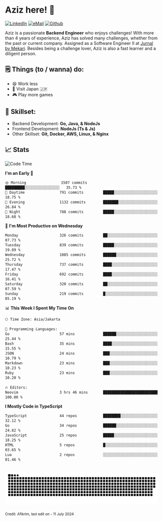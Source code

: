 # Aziz here! 👋

[![LinkedIn](https://img.shields.io/static/v1?message=afikrim&logo=linkedin&label=&color=0077B5&logoColor=white&labelColor=&style=for-the-badge)](https://www.linkedin.com/in/afikrim)
[![eMail](https://img.shields.io/static/v1?message=afikrim10@gmail.com&logo=gmail&label=&color=D14836&logoColor=white&labelColor=&style=for-the-badge)](mailto:afikrim10@gmail.com)
[![Github](https://komarev.com/ghpvc/?username=afikrim&label=Visitors&style=for-the-badge)](https://www.github.com/afikrim)

<!--Introduction-->
Aziz is a passionate **Backend Engineer** who enjoys challenges! With more than 4 years of experience, Aziz has solved many challenges, whether from the past or current company. Assigned as a Software Engineer II at [Jurnal by Mekari](https://jurnal.id). Besides being a challenge lover, Aziz is also a fast learner and a diligent person.

<!--Things TODO-->
## 🗒️ Things (to / wanna) do:

- 😆 Work less
- 🚀 Visit Japan 🇯🇵
- 🎮 Play more games

<!--Skillset-->
## 🏅 Skillset:

- Backend Development: **Go, Java, & NodeJs**
- Frontend Development: **NodeJs (Ts & Js)**
- Other Skillset: **Git, Docker, AWS, Linux, & Nginx**

## 📈 Stats  

<!--START_SECTION:waka-->
![Code Time](http://img.shields.io/badge/Code%20Time-1%2C999%20hrs%2051%20mins-blue)

**I'm an Early 🐤** 

```text
🌞 Morning                1507 commits        █████████░░░░░░░░░░░░░░░░   35.73 % 
🌆 Daytime                791 commits         █████░░░░░░░░░░░░░░░░░░░░   18.75 % 
🌃 Evening                1132 commits        ███████░░░░░░░░░░░░░░░░░░   26.84 % 
🌙 Night                  788 commits         █████░░░░░░░░░░░░░░░░░░░░   18.68 % 
```
📅 **I'm Most Productive on Wednesday** 

```text
Monday                   326 commits         ██░░░░░░░░░░░░░░░░░░░░░░░   07.73 % 
Tuesday                  839 commits         █████░░░░░░░░░░░░░░░░░░░░   19.89 % 
Wednesday                1085 commits        ██████░░░░░░░░░░░░░░░░░░░   25.72 % 
Thursday                 737 commits         ████░░░░░░░░░░░░░░░░░░░░░   17.47 % 
Friday                   692 commits         ████░░░░░░░░░░░░░░░░░░░░░   16.41 % 
Saturday                 320 commits         ██░░░░░░░░░░░░░░░░░░░░░░░   07.59 % 
Sunday                   219 commits         █░░░░░░░░░░░░░░░░░░░░░░░░   05.19 % 
```


📊 **This Week I Spent My Time On** 

```text
🕑︎ Time Zone: Asia/Jakarta

💬 Programming Languages: 
Go                       57 mins             ██████░░░░░░░░░░░░░░░░░░░   25.44 % 
Bash                     35 mins             ████░░░░░░░░░░░░░░░░░░░░░   15.55 % 
JSON                     24 mins             ███░░░░░░░░░░░░░░░░░░░░░░   10.79 % 
Markdown                 23 mins             ███░░░░░░░░░░░░░░░░░░░░░░   10.23 % 
Ruby                     23 mins             ███░░░░░░░░░░░░░░░░░░░░░░   10.20 % 

🔥 Editors: 
Neovim                   3 hrs 46 mins       █████████████████████████   100.00 % 
```

**I Mostly Code in TypeScript** 

```text
TypeScript               44 repos            ████████░░░░░░░░░░░░░░░░░   32.12 % 
Go                       34 repos            ██████░░░░░░░░░░░░░░░░░░░   24.82 % 
JavaScript               25 repos            █████░░░░░░░░░░░░░░░░░░░░   18.25 % 
HTML                     5 repos             █░░░░░░░░░░░░░░░░░░░░░░░░   03.65 % 
Lua                      2 repos             ░░░░░░░░░░░░░░░░░░░░░░░░░   01.46 % 
```




<!--END_SECTION:waka-->


<br clear="both">

<div align="center">
  <img src="https://raw.githubusercontent.com/afikrim/afikrim/output/snake.svg" alt="Snake animation" />
</div>


<sub>Credit: Afikrim, last edit on - 11 July 2024</sub>
